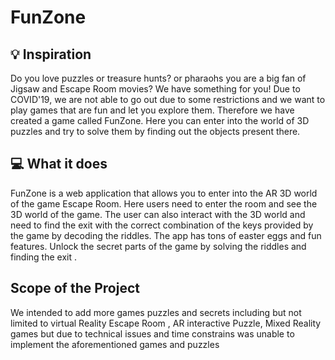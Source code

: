 <!-- $ecret: A11i5W3LL
Mystery Room:
- Globe
- Desk
- Piano
- Stairs -->


# FunZone 

## 💡 Inspiration

Do you love puzzles or treasure hunts? or pharaohs you are a big fan of Jigsaw and Escape Room movies? We have something for you!
Due to COVID'19, we are not able to go out due to some restrictions and we want to play games that are fun and let you explore them. Therefore we have created a game called FunZone. Here you can enter into the world of 3D puzzles and try to solve them by finding out the objects present there.

## 💻 What it does

FunZone is a web application that allows you to enter into the AR 3D world of the game Escape Room. Here users need to enter the room and see the 3D world of the game. The user can also interact with the 3D world and need to find the exit with the correct combination of the keys provided by the game by decoding the riddles. The app has tons of easter eggs and fun features. Unlock the secret parts of the game by solving the riddles and finding the exit .
## Scope of the Project

We intended to add more games puzzles and secrets including but not limited to virtual Reality Escape Room , AR interactive Puzzle, Mixed Reality games but due to technical issues and time constrains was unable to implement the aforementioned games and puzzles 
